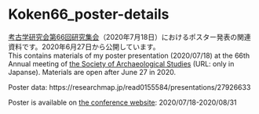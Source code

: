 # Koken66_poster-details

[考古学研究会第66回研究集会](https://kokogakukenkyukai.jp/)（2020年7月18日）におけるポスター発表の関連資料です。2020年6月27日から公開しています。  
This contains materials of my poster presentation (2020/07/18) at the 66th Annual meeting of [the Society of Archaeological Studies](https://kokogakukenkyukai.jp/) (URL: only in Japanse). Materials are open after June 27 in 2020.  
</p>
Poster data: https://researchmap.jp/read0155584/presentations/27926633

Poster is available on [the conference website](https://kokogakukenkyukai.jp/): 2020/07/18-2020/08/31

